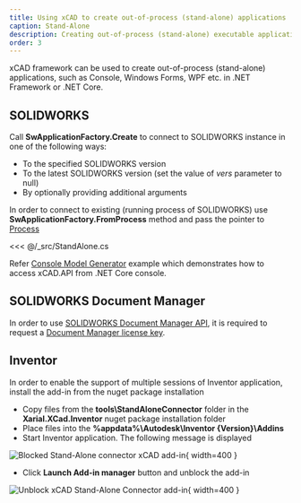 ```yaml
---
title: Using xCAD to create out-of-process (stand-alone) applications
caption: Stand-Alone
description: Creating out-of-process (stand-alone) executable applications (console, win forms, WPF application)
order: 3
---
```

xCAD framework can be used to create out-of-process (stand-alone) applications, such as Console, Windows Forms, WPF etc. in .NET Framework or .NET Core.

<!--youtube id: 0ubF-INE7bg-->

## SOLIDWORKS

Call **SwApplicationFactory.Create** to connect to SOLIDWORKS instance in one of the following ways:

* To the specified SOLIDWORKS version
* To the latest SOLIDWORKS version (set the value of *vers* parameter to null)
* By optionally providing additional arguments

In order to connect to existing (running process of SOLIDWORKS) use **SwApplicationFactory.FromProcess** method and pass the pointer to [Process](https://docs.microsoft.com/en-us/dotnet/api/system.diagnostics.process?view=netcore-3.1)

<<< @/_src/StandAlone.cs

Refer [Console Model Generator](https://github.com/xarial/xcad-examples/tree/master/ModelGeneratorConsole) example which demonstrates how to access xCAD.API from .NET Core console.

## SOLIDWORKS Document Manager

In order to use [SOLIDWORKS Document Manager API](https://help.solidworks.com/2021/english/api/swdocmgrapi/GettingStarted-swdocmgrapi.html), it is required to request a [Document Manager license key](https://www.codestack.net/solidworks-document-manager-api/getting-started/create-connection#activating-document-manager).

## Inventor

In order to enable the support of multiple sessions of Inventor application, install the add-in from the nuget package installation

* Copy files from the **tools\StandAloneConnector** folder in the **Xarial.XCad.Inventor** nuget package  installation folder
* Place files into the **%appdata%\Autodesk\Inventor {Version}\Addins**
* Start Inventor application. The following message is displayed

![Blocked Stand-Alone connector xCAD add-in](inventor-blocked-addin.png){ width=400 }

* Click **Launch Add-in manager** button and unblock the add-in

![Unblock xCAD Stand-Alone Connector add-in](inventor-unblock-addin.png){ width=400 }